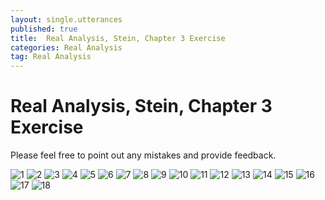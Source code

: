 ```yaml
---
layout: single.utterances
published: true
title:  Real Analysis, Stein, Chapter 3 Exercise
categories: Real Analysis
tag: Real Analysis
---
```


Real Analysis, Stein, Chapter 3 Exercise
===

Please feel free to point out any mistakes and provide feedback.

![1](https://github.com/jiheon0105/jiheon0105.github.io/assets/143495554/2fda92e7-0037-40a1-82c3-dd764c22771b)
![2](https://github.com/jiheon0105/jiheon0105.github.io/assets/143495554/ea4e23b6-7ab2-41a4-8766-07a71122220c)
![3](https://github.com/jiheon0105/jiheon0105.github.io/assets/143495554/da3b966c-da33-4af0-9f6e-239157924a37)
![4](https://github.com/jiheon0105/jiheon0105.github.io/assets/143495554/79377e55-f875-445c-bcad-2ab285cbcf43)
![5](https://github.com/jiheon0105/jiheon0105.github.io/assets/143495554/896d3168-b76e-4c8e-9b44-30d2ce4c3656)
![6](https://github.com/jiheon0105/jiheon0105.github.io/assets/143495554/5f735df5-4fd0-4ebb-aef1-8179cbda6be4)
![7](https://github.com/jiheon0105/jiheon0105.github.io/assets/143495554/e6f40626-311b-449d-ae5d-d5389acef9c6)
![8](https://github.com/jiheon0105/jiheon0105.github.io/assets/143495554/49f40210-be05-4225-8aa7-0b657b64caa9)
![9](https://github.com/jiheon0105/jiheon0105.github.io/assets/143495554/b24481b8-86e1-44b8-9a00-ee4d2384df03)
![10](https://github.com/jiheon0105/jiheon0105.github.io/assets/143495554/4f525da0-435d-412c-aed6-d1d1421cc014)
![11](https://github.com/jiheon0105/jiheon0105.github.io/assets/143495554/dddfbf3d-b376-4c32-a5bb-1248bc1db083)
![12](https://github.com/jiheon0105/jiheon0105.github.io/assets/143495554/4804646b-cb9e-469d-8722-7e00eb373a71)
![13](https://github.com/jiheon0105/jiheon0105.github.io/assets/143495554/12e245d3-8cac-4d57-891e-71536a8d49e4)
![14](https://github.com/jiheon0105/jiheon0105.github.io/assets/143495554/9a23ab88-e945-4b23-bede-fd62d5e23bff)
![15](https://github.com/jiheon0105/jiheon0105.github.io/assets/143495554/a7f1eca1-0e90-4e98-8cc0-4b2428322241)
![16](https://github.com/jiheon0105/jiheon0105.github.io/assets/143495554/10ba4394-e21e-4a05-81df-d13eb1995238)
![17](https://github.com/jiheon0105/jiheon0105.github.io/assets/143495554/149da3d2-e5a7-47c7-9842-91b681bf198e)
![18](https://github.com/jiheon0105/jiheon0105.github.io/assets/143495554/4d718e43-aaed-4447-8359-34db1e5a2c46)


<script src="https://utteranc.es/client.js"
        repo="jiheon0105/jiheon0105.github.io"
        issue-term="pathname"
        theme="github-light"
        crossorigin="anonymous"
        async>
</script>
